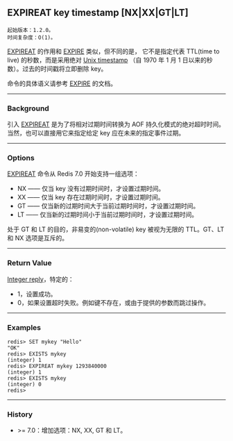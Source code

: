 ## EXPIREAT key timestamp [NX|XX|GT|LT]

    起始版本：1.2.0。
    时间复杂度：O(1)。

[EXPIREAT](EXPIREAT.md) 的作用和 [EXPIRE](EXPIRE.md) 类似，但不同的是， 它不是指定代表 TTL(time to live) 的秒数，而是采用绝对 [Unix timestamp](http://en.wikipedia.org/wiki/Unix_time) （自 1970 年 1 月 1 日以来的秒数）。过去的时间戳将立即删除 key。

命令的具体语义请参考 [EXPIRE](EXPIRE.md) 的文档。

---

### Background

引入 [EXPIREAT](EXPIREAT.md) 是为了将相对过期时间转换为 AOF 持久化模式的绝对超时时间。 当然，也可以直接用它来指定给定 key 应在未来的指定事件过期。

---

### Options

[EXPIREAT](EXPIREAT.md) 命令从 Redis 7.0 开始支持一组选项：

- NX —— 仅当 key 没有过期时间时，才设置过期时间。
- XX —— 仅当 key 存在过期时间时，才设置过期时间。
- GT —— 仅当新的过期时间大于当前过期时间时，才设置过期时间。
- LT —— 仅当新的过期时间小于当前过期时间时，才设置过期时间。

处于 GT 和 LT 的目的，非易变的(non-volatile) key 被视为无限的 TTL。GT、LT 和 NX 选项是互斥的。

---

### Return Value

[Integer reply](../topics/protocol.md#resp-integers)，特定的：
- 1，设置成功。
- 0，如果设置超时失败。例如键不存在，或由于提供的参数而跳过操作。
---

### Examples

```
redis> SET mykey "Hello"
"OK"
redis> EXISTS mykey
(integer) 1
redis> EXPIREAT mykey 1293840000
(integer) 1
redis> EXISTS mykey
(integer) 0
redis> 
```

---

### History

- &gt;= 7.0：增加选项：NX, XX, GT 和 LT。